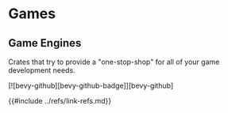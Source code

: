 # Games

## Game Engines

Crates that try to provide a "one-stop-shop" for all of your game development needs.

[![bevy-github][bevy-github-badge]][bevy-github]

{{#include ../refs/link-refs.md}}
